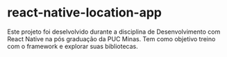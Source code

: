 # react-native-location-app

Este projeto foi deselvolvido durante a disciplina de Desenvolvimento com React Native na pós graduação da PUC Minas.
Tem como objetivo treino com o framework e explorar suas bibliotecas.  
